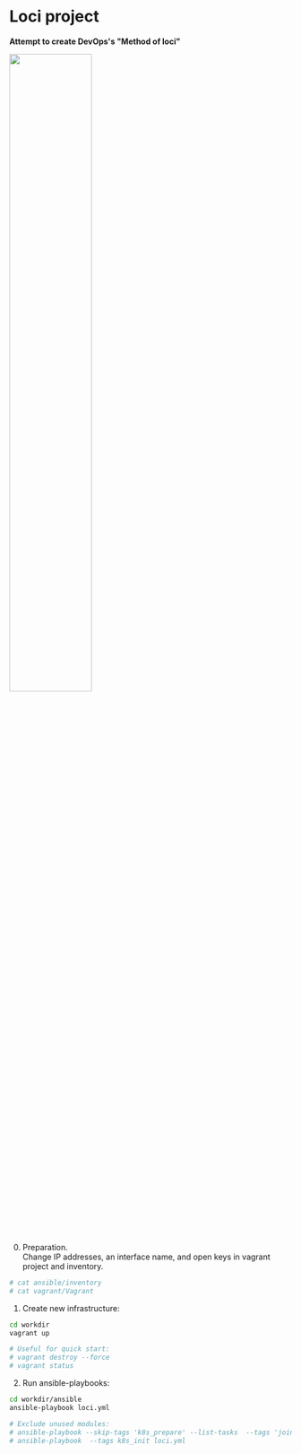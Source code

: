 # Loci project
**Attempt to create DevOps's "Method of loci"**
<div>
<img src="https://miro.medium.com/max/2048/1*C0_rTw0xLJgQ_dEMGuJW2A.jpeg" width=54%>
</div>

0) Preparation.<br/>Change IP addresses, an interface name, and open keys in vagrant project and inventory.

```bash
# cat ansible/inventory
# cat vagrant/Vagrant
```

1) Create new infrastructure:
```bash
cd workdir
vagrant up

# Useful for quick start:
# vagrant destroy --force
# vagrant status
```
2) Run ansible-playbooks:
```bash
cd workdir/ansible
ansible-playbook loci.yml

# Exclude unused modules:
# ansible-playbook --skip-tags 'k8s_prepare' --list-tasks  --tags 'join_nodes' loci.yml
# ansible-playbook  --tags k8s_init loci.yml
```

